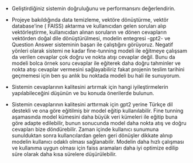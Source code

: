 * Geliştirdiğiniz sistemin doğruluğunu ve performansını değerlendirin.

-    Projeye bakıldığında data temizleme, vektöre dönüştürme, vektör database'ine ( FAISS) aktarma ve
kullanıcıdan gelen soruları alıp vektörleştirme, kullanıcıdan alınan soruların ve dönen cevapların
vektörden doğal dile dönüştürülmesi, modelin entegresi -gpt2-  ve Question Answer sisteminin
başarı ile çalıştığını görüyoruz. Negatif yönleri olarak sistemi ne kadar fine-tunning modeli ile eğitmeye
çalışsam da verilen cevaplar çok doğru ve nokta atışı cevaplar değil. Bunu da modeli bolca örnek
soru cevaplar ile eğiterek daha doğru tahminler ve nokta atışı cevaplar vermesini sağlayabiliriz fakat projenin
teslim tarihini geçmemesi için ben şu anlık bu noktada modeli bu hali ile sunuyorum.

*  Sistemin cevaplarının kalitesini artırmak için hangi iyileştirmelerin yapılabileceğini düşünün ve bu konuda önerilerde bulunun.

-    Sistemin cevaplarının kalitesini arttırmak için gpt2 yerine Türkçe dil destekli ve ona göre eğitilmiş bir model eğitip
kullanılabilir. Fine tunning aşamasında model kümesini daha büyük veri kümeleri ile eğitip buna göre adapte edilebilir,
bunun sonucunda model daha nokta atış ve doğru cevapları bize döndürebilir. Zaman içinde kullanıcı sunumuna
sunulduktan sonra kullancılardan gelen geri dönüşler dikkate alınıp modelin kullanıcı odaklı olması sağlanabilir.
Modelin daha hızlı çalışması ve kullanıma uygun olması için faiss aramaları daha iyi optimize edilip süre olarak
daha kısa sürelere düşürülebilir.
